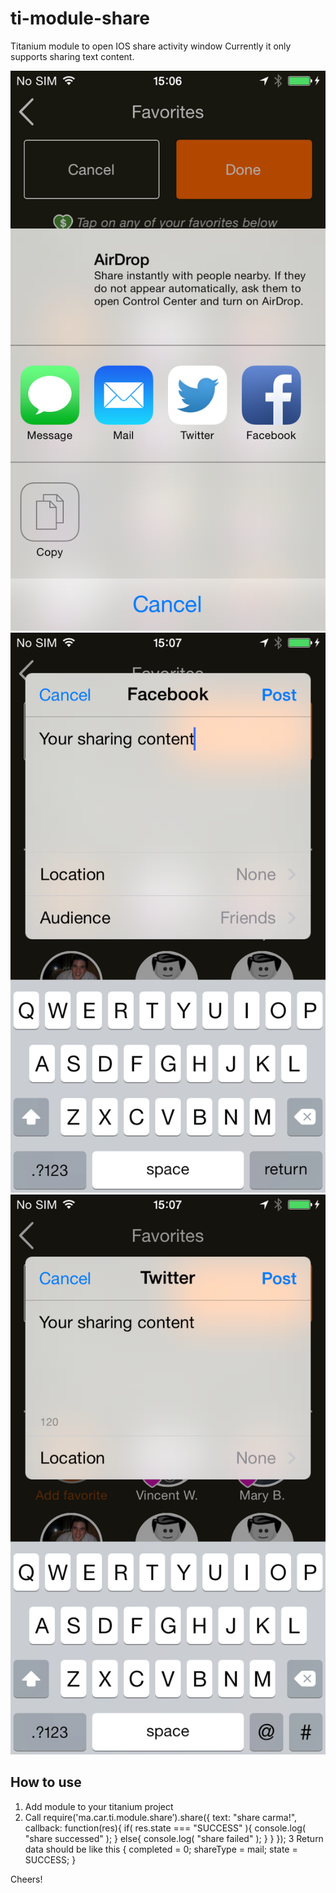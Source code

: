 ti-module-share
===========================================
Titanium module to open IOS share activity window
Currently it only supports sharing text content.

![Alt text](/assets/IMG_0062.PNG?raw=true "Optional Title")
![Alt text](/assets/IMG_0063.PNG?raw=true "Optional Title")
![Alt text](/assets/IMG_0064.PNG?raw=true "Optional Title")

How to use
------------
1. Add module to your titanium project
2. Call require('ma.car.ti.module.share’).share({
	text: "share carma!",
	callback: function(res){
		if( res.state === "SUCCESS" ){
			console.log( "share successed" );
		}
		else{
			console.log( "share failed" );
		}
	}
});
3 Return data should be like this 
{
	completed = 0;
	shareType = mail;
	state = SUCCESS;
}

Cheers!
